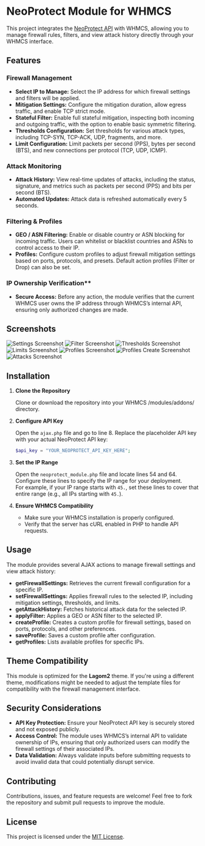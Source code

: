 # NeoProtect Module for WHMCS

This project integrates the [NeoProtect API](https://neoprotect.net) with WHMCS, allowing you to manage firewall rules, filters, and view attack history directly through your WHMCS interface.

## Features

### Firewall Management
- **Select IP to Manage:** Select the IP address for which firewall settings and filters will be applied.
- **Mitigation Settings:** Configure the mitigation duration, allow egress traffic, and enable TCP strict mode.
- **Stateful Filter:** Enable full stateful mitigation, inspecting both incoming and outgoing traffic, with the option to enable basic symmetric filtering.
- **Thresholds Configuration:** Set thresholds for various attack types, including TCP-SYN, TCP-ACK, UDP, fragments, and more.
- **Limit Configuration:** Limit packets per second (PPS), bytes per second (BTS), and new connections per protocol (TCP, UDP, ICMP).

### Attack Monitoring
- **Attack History:** View real-time updates of attacks, including the status, signature, and metrics such as packets per second (PPS) and bits per second (BTS).
- **Automated Updates:** Attack data is refreshed automatically every 5 seconds.

### Filtering & Profiles
- **GEO / ASN Filtering:** Enable or disable country or ASN blocking for incoming traffic. Users can whitelist or blacklist countries and ASNs to control access to their IP.
- **Profiles:** Configure custom profiles to adjust firewall mitigation settings based on ports, protocols, and presets. Default action profiles (Filter or Drop) can also be set.
  
### IP Ownership Verification**
- **Secure Access:** Before any action, the module verifies that the current WHMCS user owns the IP address through WHMCS’s internal API, ensuring only authorized changes are made.
 
## Screenshots
![Settings Screenshot](./screenshots/settings.png)
![Filter Screenshot](./screenshots/Filter.png)
![Thresholds Screenshot](./screenshots/Thresholds.png)
![Limits Screenshot](./screenshots/Limits.png)
![Profiles Screenshot](./screenshots/profiles.png)
![Profiles Create Screenshot](./screenshots/profiles_create.png)
![Attacks Screenshot](./screenshots/attacks.png)

## Installation

1. **Clone the Repository**

   Clone or download the repository into your WHMCS /modules/addons/ directory.

2. **Configure API Key**

   Open the `ajax.php` file and go to line 8. Replace the placeholder API key with your actual NeoProtect API key:
   ```php
   $api_key = "YOUR_NEOPROTECT_API_KEY_HERE";
   ```

3. **Set the IP Range**

   Open the `neoprotect_module.php` file and locate lines 54 and 64. Configure these lines to specify the IP range for your deployment.  
   For example, if your IP range starts with `45.`, set these lines to cover that entire range (e.g., all IPs starting with `45.`).

4. **Ensure WHMCS Compatibility**

   - Make sure your WHMCS installation is properly configured.
   - Verify that the server has cURL enabled in PHP to handle API requests.

## Usage

The module provides several AJAX actions to manage firewall settings and view attack history:

- **getFirewallSettings:** Retrieves the current firewall configuration for a specific IP.
- **setFirewallSettings:** Applies firewall rules to the selected IP, including mitigation settings, thresholds, and limits.
- **getAttackHistory:** Fetches historical attack data for the selected IP.
- **applyFilter:** Applies a GEO or ASN filter to the selected IP.
- **createProfile:** Creates a custom profile for firewall settings, based on ports, protocols, and other preferences.
- **saveProfile:** Saves a custom profile after configuration.
- **getProfiles:** Lists available profiles for specific IPs.

## Theme Compatibility

This module is optimized for the **Lagom2** theme. If you're using a different theme, modifications might be needed to adjust the template files for compatibility with the firewall management interface.

## Security Considerations

- **API Key Protection:** Ensure your NeoProtect API key is securely stored and not exposed publicly.
- **Access Control:** The module uses WHMCS’s internal API to validate ownership of IPs, ensuring that only authorized users can modify the firewall settings of their associated IPs.
- **Data Validation:** Always validate inputs before submitting requests to avoid invalid data that could potentially disrupt service.

## Contributing

Contributions, issues, and feature requests are welcome! Feel free to fork the repository and submit pull requests to improve the module.

## License

This project is licensed under the [MIT License](LICENSE).
